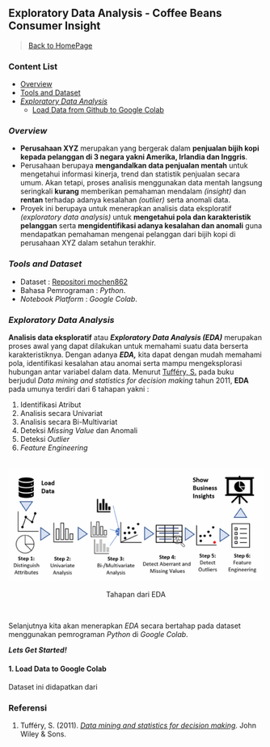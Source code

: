 ## Exploratory Data Analysis - Coffee Beans Consumer Insight

> [Back to HomePage](https://github.com/niddyhaw/data-analysis-portofolio)

### Content List
 - [Overview](#overview)
 - [Tools and Dataset](#tools-and-dataset)
 - [*Exploratory Data Analysis*](#exploratory-data-analysis)
    - [Load Data from Github to Google Colab](#1-load-data-ke-google-colab)

### *Overview*
- **Perusahaan XYZ** merupakan yang bergerak dalam **penjualan bijih kopi kepada pelanggan di 3 negara yakni Amerika, Irlandia dan Inggris**. 
- Perusahaan berupaya **mengandalkan data penjualan mentah** untuk mengetahui informasi kinerja, trend dan statistik penjualan secara umum. Akan tetapi, proses analisis menggunakan data mentah langsung seringkali **kurang** memberikan pemahaman mendalam *(insight)* dan **rentan** terhadap adanya kesalahan *(outlier)* serta anomali data. 
- Proyek ini berupaya untuk menerapkan analisis data eksploratif *(exploratory data analysis)* untuk **mengetahui pola dan karakteristik pelanggan** serta **mengidentifikasi adanya kesalahan dan anomali** guna mendapatkan pemahaman mengenai pelanggan dari bijih kopi di perusahaan XYZ dalam setahun terakhir. 

### *Tools and Dataset*
- Dataset : [Repositori mochen862](https://github.com/mochen862/excel-project-coffee-sales)
- Bahasa Pemrograman : *Python*.
- *Notebook Platform* : *Google Colab*.

### *Exploratory Data Analysis*

**Analisis data eksploratif** atau **_Exploratory Data Analysis_ _(EDA)_** merupakan proses awal yang dapat dilakukan untuk memahami suatu data berserta karakteristiknya. Dengan adanya **_EDA,_** kita dapat dengan mudah memahami pola, identifikasi kesalahan atau anomai serta mampu mengeksplorasi hubungan antar variabel dalam data. Menurut [Tufféry, S.](#referensi) pada buku berjudul *Data mining and statistics for decision making* tahun 2011, **EDA** pada umunya terdiri dari 6 tahapan yakni : 

1. Identifikasi Atribut 
2. Analisis secara Univariat
3. Analisis secara Bi-Multivariat
4. Deteksi *Missing Value* dan Anomali
5. Deteksi *Outlier* 
6. *Feature Engineering*

<p align="center">
    <br>
    <img src="img/EDA.png" alt="EDA" >
    <p align="center"> Tahapan dari EDA</p>
    <br>
</p>


Selanjutnya kita akan menerapkan *EDA* secara bertahap pada dataset menggunakan pemrograman *Python* di *Google Colab*. 

***Lets Get Started!***

#### 1. Load Data to Google Colab
Dataset ini didapatkan dari 


### Referensi 
1. Tufféry, S. (2011). [*Data mining and statistics for decision making*](https://onlinelibrary.wiley.com/doi/book/10.1002/9780470979174). John Wiley & Sons.